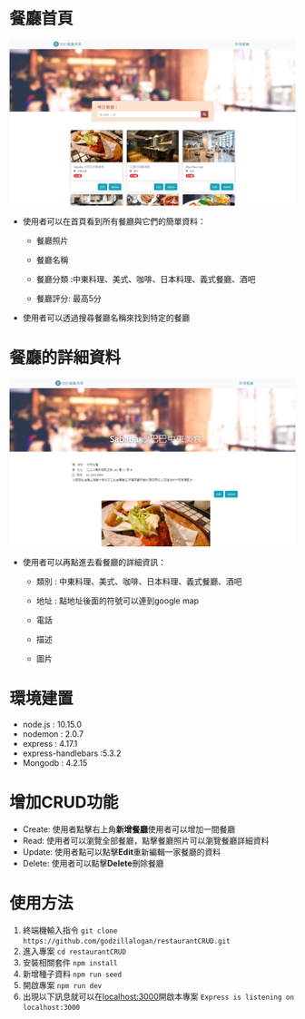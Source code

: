 
# 餐廳首頁

![餐廳首頁](/.README/restaurantIndex.PNG)

* 使用者可以在首頁看到所有餐廳與它們的簡單資料：

    * 餐廳照片

    * 餐廳名稱

    * 餐廳分類 :中東料理、美式、咖啡、日本料理、義式餐廳、酒吧

    * 餐廳評分: 最高5分

* 使用者可以透過搜尋餐廳名稱來找到特定的餐廳

# 餐廳的詳細資料

![餐廳首頁](/.README/showIndex.PNG)

* 使用者可以再點進去看餐廳的詳細資訊：

    * 類別 : 中東料理、美式、咖啡、日本料理、義式餐廳、酒吧

    * 地址 : 點地址後面的符號可以連到google map

    * 電話

    * 描述

    * 圖片
# 環境建置
* node.js : 10.15.0
* nodemon : 2.0.7
* express : 4.17.1
* express-handlebars :5.3.2
* Mongodb : 4.2.15
# 增加CRUD功能
* Create: 使用者點擊右上角**新增餐廳**使用者可以增加一間餐廳
* Read: 使用者可以瀏覽全部餐廳，點擊餐廳照片可以瀏覽餐廳詳細資料
* Update: 使用者點可以點擊**Edit**重新編輯一家餐廳的資料
* Delete: 使用者可以點擊**Delete**刪除餐廳

# 使用方法
1. 終端機輸入指令
`git clone https://github.com/godzillalogan/restaurantCRUD.git`
2. 進入專案
`cd restaurantCRUD`
3. 安裝相關套件
`npm install`
4. 新增種子資料
`npm run seed`
5. 開啟專案
`npm run dev`
6. 出現以下訊息就可以在[localhost:3000](localhost:3000)開啟本專案
`Express is listening on localhost:3000`